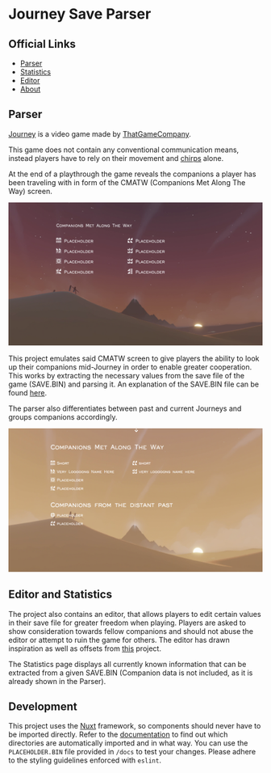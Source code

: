 # Journey Save Parser


## Official Links
<ul>
	<li><a href="https://parser.journey.arckoor.dev/">Parser</a></li>
	<li><a href="https://parser.journey.arckoor.dev/stats/">Statistics</a></li>
	<li><a href="https://parser.journey.arckoor.dev/editor/">Editor</a></li>
	<li><a href="https://parser.journey.arckoor.dev/about/">About</a></li>
</ul>

## Parser

[Journey](https://thatgamecompany.com/journey/) is a video game made by [ThatGameCompany](https://thatgamecompany.com/).

This game does not contain any conventional communication means, instead players have to rely on their movement and [chirps](https://journey.fandom.com/wiki/Chirp) alone. 

At the end of a playthrough the game reveals the companions a player has been traveling with in form of the CMATW (Companions Met Along The Way) screen.

![imageOfTheCmatwScreen](./visualGuide.png)

This project emulates said CMATW screen to give players the ability to look up their companions mid-Journey in order to enable greater cooperation.
This works by extracting the necessary values from the save file of the game (SAVE.BIN) and parsing it. An explanation of the SAVE.BIN file can be found [here](https://journey.fandom.com/wiki/Guide:_PC_version_-_Companions_Met_Along_the_Way_Problems#Steam_-_SAVE.BIN).

The parser also differentiates between past and current Journeys and groups companions accordingly.

![CMATW project](./cmatw.png)

## Editor and Statistics

The project also contains an editor, that allows players to edit certain values in their save file for greater freedom when playing. Players are asked to show consideration towards fellow companions and should not abuse the editor or attempt to ruin the game for others.
The editor has drawn inspiration as well as offsets from [this](https://github.com/zackmichaels5/Journey-Save-Editor) project.

The Statistics page displays all currently known information that can be extracted from a given SAVE.BIN (Companion data is not included, as it is already shown in the Parser).

## Development
This project uses the [Nuxt](https://nuxt.com/) framework, so components should never have to be imported directly. Refer to the [documentation](https://nuxt.com/docs/guide/directory-structure/components) to find out which directories are automatically imported and in what way. You can use the `PLACEHOLDER.BIN` file provided in `/docs` to test your changes. Please adhere to the styling guidelines enforced with `eslint`.